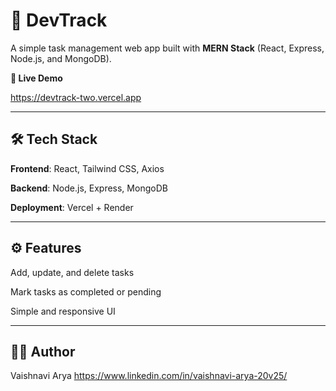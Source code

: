 # 🧩 DevTrack

A simple task management web app built with **MERN Stack** (React, Express, Node.js, and MongoDB).

**🚀 Live Demo**

https://devtrack-two.vercel.app

---

## 🛠️ Tech Stack

**Frontend**: React, Tailwind CSS, Axios

**Backend**: Node.js, Express, MongoDB

**Deployment**: Vercel + Render

---

## ⚙️ Features

Add, update, and delete tasks

Mark tasks as completed or pending

Simple and responsive UI

---

## 👩‍💻 Author

Vaishnavi Arya https://www.linkedin.com/in/vaishnavi-arya-20v25/
